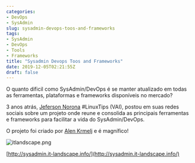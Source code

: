 ```yaml
---
categories:
- DevOps
- SysAdmin
slug: sysadmin-devops-toos-and-frameworks
tags:
- SysAdmin
- DevOps
- Tools
- Frameworks
title: "Sysadmin Devops Toos and Frameworks"
date: 2019-12-05T02:21:55Z
draft: false
---
```


O quanto dificil como SysAdmin/DevOps é se manter atualizado em todas as ferramentas, plataformas e frameworks disponíveis no mercado?

3 anos atrás, [Jeferson Norona](https://twitter.com/badtux_) #LinuxTips (VAI), postou em suas redes sociais sobre um projeto onde reune e consolida as principais ferramentas e frameworks para facilitar a vida do SysAdmin/DevOps.

O projeto foi criado por [Alen Krmelj](blackbird.si) e é magnífico!

![itlandscape.png](/2019/12/itlandscape.png)

[http://sysadmin.it-landscape.info/](http://sysadmin.it-landscape.info/)
